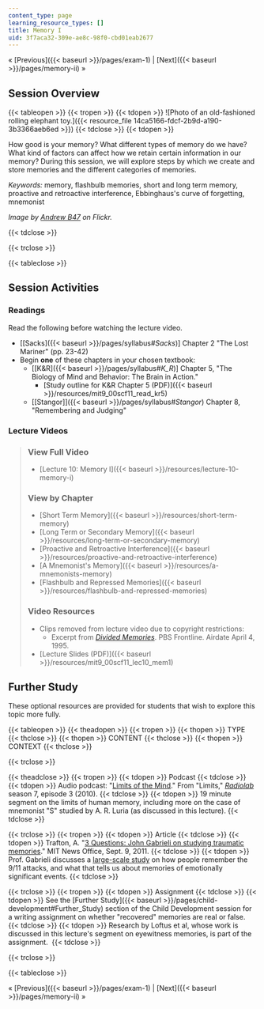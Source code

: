 ```yaml
---
content_type: page
learning_resource_types: []
title: Memory I
uid: 3f7aca32-309e-ae8c-98f0-cbd01eab2677
---
```


« [Previous]({{< baseurl >}}/pages/exam-1) | [Next]({{< baseurl >}}/pages/memory-ii) »

Session Overview
----------------

{{< tableopen >}}
{{< tropen >}}
{{< tdopen >}}
![Photo of an old-fashioned rolling elephant toy.]({{< resource_file 14ca5166-fdcf-2b9d-a190-3b3366aeb6ed >}})
{{< tdclose >}}
{{< tdopen >}}


How good is your memory? What different types of memory do we have? What kind of factors can affect how we retain certain information in our memory? During this session, we will explore steps by which we create and store memories and the different categories of memories.

_Keywords:_ memory, flashbulb memories, short and long term memory, proactive and retroactive interference, Ebbinghaus's curve of forgetting, mnemonist

_Image by [Andrew B47](http://www.flickr.com/photos/andrewb47/) on Flickr._


{{< tdclose >}}

{{< trclose >}}

{{< tableclose >}}

Session Activities
------------------

### Readings

Read the following before watching the lecture video.

*   \[[Sacks]({{< baseurl >}}/pages/syllabus#_Sacks_)\] Chapter 2 "The Lost Mariner" (pp. 23-42)
*   Begin **one** of these chapters in your chosen textbook:
    *   \[[K&R]({{< baseurl >}}/pages/syllabus#_K_R_)\] Chapter 5, "The Biology of Mind and Behavior: The Brain in Action."
        *   [Study outline for K&R Chapter 5 (PDF)]({{< baseurl >}}/resources/mit9_00scf11_read_kr5)
    *   [\[Stangor\]]({{< baseurl >}}/pages/syllabus#_Stangor_) Chapter 8, "Remembering and Judging"

### Lecture Videos

> ### View Full Video
> 
> *   [Lecture 10: Memory I]({{< baseurl >}}/resources/lecture-10-memory-i)
> 
> ### View by Chapter
> 
> *   [Short Term Memory]({{< baseurl >}}/resources/short-term-memory)
> *   [Long Term or Secondary Memory]({{< baseurl >}}/resources/long-term-or-secondary-memory)
> *   [Proactive and Retroactive Interference]({{< baseurl >}}/resources/proactive-and-retroactive-interference)
> *   [A Mnemonist's Memory]({{< baseurl >}}/resources/a-mnemonists-memory)
> *   [Flashbulb and Repressed Memories]({{< baseurl >}}/resources/flashbulb-and-repressed-memories)
> 
> ### Video Resources
> 
> *   Clips removed from lecture video due to copyright restrictions:
>     *   Excerpt from [_Divided Memories_](http://www.pbs.org/wgbh/pages/frontline/programs/info/1312.html). PBS Frontline. Airdate April 4, 1995.
> *   [Lecture Slides (PDF)]({{< baseurl >}}/resources/mit9_00scf11_lec10_mem1)

Further Study
-------------

These optional resources are provided for students that wish to explore this topic more fully.

{{< tableopen >}}
{{< theadopen >}}
{{< tropen >}}
{{< thopen >}}
TYPE
{{< thclose >}}
{{< thopen >}}
CONTENT
{{< thclose >}}
{{< thopen >}}
CONTEXT
{{< thclose >}}

{{< trclose >}}

{{< theadclose >}}
{{< tropen >}}
{{< tdopen >}}
Podcast
{{< tdclose >}}
{{< tdopen >}}
Audio podcast: "[Limits of the Mind](http://www.radiolab.org/2010/apr/05/limits-of-the-mind/)." From "Limits," [_Radiolab_](http://www.radiolab.org) season 7, episode 3 (2010).
{{< tdclose >}}
{{< tdopen >}}
19 minute segment on the limits of human memory, including more on the case of mnemonist "S" studied by A. R. Luria (as discussed in this lecture).
{{< tdclose >}}

{{< trclose >}}
{{< tropen >}}
{{< tdopen >}}
Article
{{< tdclose >}}
{{< tdopen >}}
Trafton, A. "[3 Questions: John Gabrieli on studying traumatic memories](http://web.mit.edu/newsoffice/2011/3q-gabrielli-sept-11-0909.html)." MIT News Office, Sept. 9, 2011.
{{< tdclose >}}
{{< tdopen >}}
Prof. Gabrieli discusses a [large-scale study](http://www.ncbi.nlm.nih.gov/pmc/articles/PMC2925254/?tool=pubmed) on how people remember the 9/11 attacks, and what that tells us about memories of emotionally significant events.
{{< tdclose >}}

{{< trclose >}}
{{< tropen >}}
{{< tdopen >}}
Assignment
{{< tdclose >}}
{{< tdopen >}}
See the [Further Study]({{< baseurl >}}/pages/child-development#Further_Study) section of the Child Development session for a writing assignment on whether "recovered" memories are real or false.
{{< tdclose >}}
{{< tdopen >}}
Research by Loftus et al, whose work is discussed in this lecture's segment on eyewitness memories, is part of the assignment. 
{{< tdclose >}}

{{< trclose >}}

{{< tableclose >}}

« [Previous]({{< baseurl >}}/pages/exam-1) | [Next]({{< baseurl >}}/pages/memory-ii) »